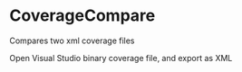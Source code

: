 # CoverageCompare
Compares two xml coverage files

Open Visual Studio binary coverage file, and export as XML

